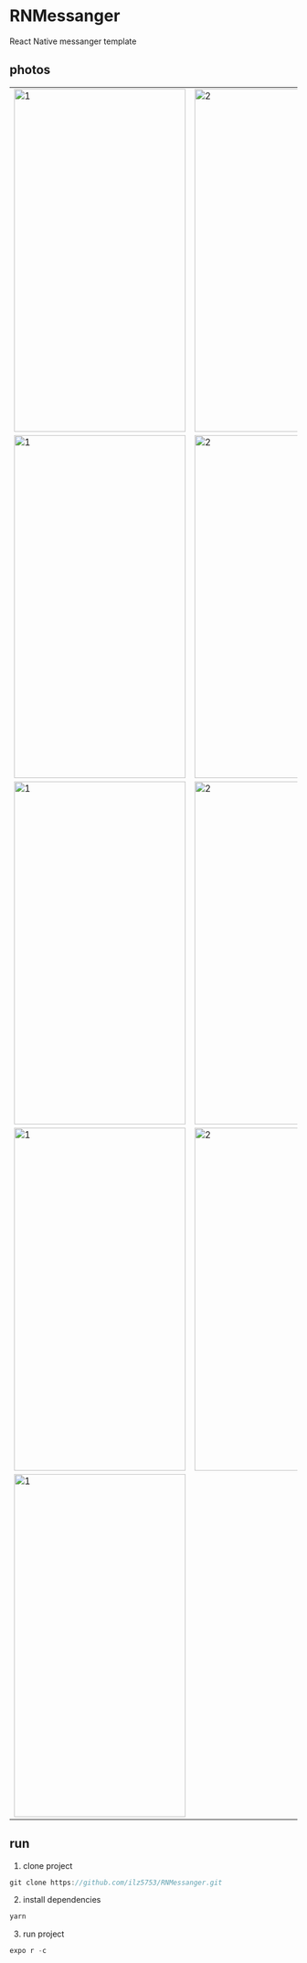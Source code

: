 # RNMessanger
React Native messanger template


## photos

<table>
<tr>
<td>
<img src="https://user-images.githubusercontent.com/87062381/179384891-dae8ea2c-0de7-4b92-aee2-277e21a61f8d.png" alt="1" width="300px" height="600px" />
</td>
<td>
<img src="https://user-images.githubusercontent.com/87062381/179384897-7450983f-cef0-4230-88b7-06f0598a3481.png" alt="2" width="300px" height="600px" />
</td>
<td>
<img src="https://user-images.githubusercontent.com/87062381/179384898-8cf930b6-728d-4073-862b-877bd72462a4.png" alt="2" width="300px" height="600px" />
</td>
</tr>
<tr>
<td>
<img src="https://user-images.githubusercontent.com/87062381/179384900-c82e8b76-980b-4936-b89c-2fb1ed6fa34d.png" alt="1" width="300px" height="600px" />
</td>
<td>
<img src="https://user-images.githubusercontent.com/87062381/179384901-e4ff8fd9-03da-4eb9-9800-65b6ad724345.png" alt="2" width="300px" height="600px" />
</td>
<td>
<img src="https://user-images.githubusercontent.com/87062381/179384905-d599b454-1208-4918-af63-52171c873d3d.png" alt="2" width="300px" height="600px" />
</td>
</tr>
<tr>
<td>
<img src="https://user-images.githubusercontent.com/87062381/179384916-609e7f26-93ce-4dbe-9c98-7cef8ffaf4aa.png" alt="1" width="300px" height="600px" />
</td>
<td>
<img src="https://user-images.githubusercontent.com/87062381/179384920-2ae401d7-aef4-4925-ac30-61d3e50d1b6b.png" alt="2" width="300px" height="600px" />
</td>
<td>
<img src="https://user-images.githubusercontent.com/87062381/179384923-3795272d-8f3b-4787-a6aa-9025dba61fb6.png" alt="2" width="300px" height="600px" />
</td>
</tr>
<tr>
<td>
<img src="https://user-images.githubusercontent.com/87062381/179384924-7a65dbab-3f8b-4d92-b0a9-9e474485ac21.png" alt="1" width="300px" height="600px" />
</td>
<td>
<img src="https://user-images.githubusercontent.com/87062381/179384929-9c8cb0af-4c78-44be-9153-6a1829fdd3c1.png" alt="2" width="300px" height="600px" />
</td>
<td>
<img src="https://user-images.githubusercontent.com/87062381/179384931-de667b84-03b7-4dba-bc5a-6bd600a676cb.png" alt="2" width="300px" height="600px" />
</td>
</tr>
<tr>
<td>
<img src="https://user-images.githubusercontent.com/87062381/179384935-7cbb3d7a-88c3-4619-a964-a0bdc6b4070a.png" alt="1" width="300px" height="600px" />
</td>
</tr>
</table>

## run

1. clone project

```javascript
git clone https://github.com/ilz5753/RNMessanger.git
```
2. install dependencies
```javascript
yarn
```
3. run project
```javascript
expo r -c
```
